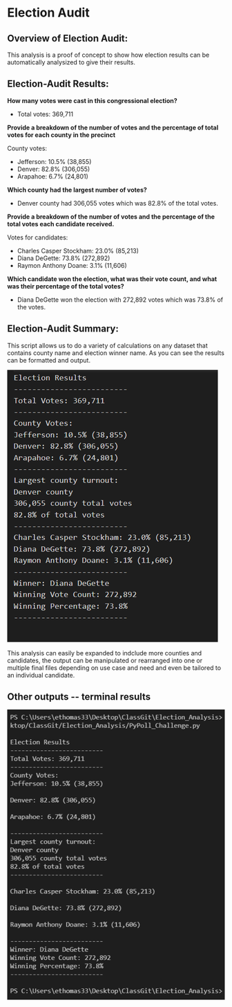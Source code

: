 # Election Audit
## Overview of Election Audit: 
This analysis is a proof of concept to show how election results can be automatically analysized to give their results.

## Election-Audit Results: 

**How many votes were cast in this congressional election?**
- Total votes: 369,711

**Provide a breakdown of the number of votes and the percentage of total votes for each county in the precinct**

County votes:
- Jefferson: 10.5% (38,855)
- Denver: 82.8% (306,055)
- Arapahoe: 6.7% (24,801)

**Which county had the largest number of votes?**
- Denver county had 306,055 votes which was 82.8% of the total votes.

**Provide a breakdown of the number of votes and the percentage of the total votes each candidate received.**

Votes for candidates:
- Charles Casper Stockham: 23.0% (85,213)
- Diana DeGette: 73.8% (272,892)
- Raymon Anthony Doane: 3.1% (11,606)

**Which candidate won the election, what was their vote count, and what was their percentage of the total votes?**
- Diana DeGette won the election with 272,892 votes which was 73.8% of the votes. 


## Election-Audit Summary: 
This script allows us to do a variety of calculations on any dataset that contains county name and election winner name. As you can see the results can be formatted and output.  

![election_analysis_output](https://github.com/ethomas33/Election_Analysis/blob/074e092017c3009deed19681d5b0030fa986c7e3/analysis/election_analysis_screenshot.png)

This analysis can easily be expanded to indclude more counties and candidates, the output can be manipulated or rearranged into one or multiple final files depending on use case and need and even be tailored to an individual candidate. 

## Other outputs -- terminal results
![election_analysis_terminaloutput](https://github.com/ethomas33/Election_Analysis/blob/4f6c614313ea66aeeb8963a0a53b957b44182600/analysis/terminal_results.png)

